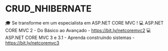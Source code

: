 # CRUD_NHIBERNATE

:mortar_board: Se transforme em um especialista em ASP.NET CORE MVC !
:computer: ASP.NET CORE MVC 2 - Do Básico ao Avançado - https://bit.ly/netcoremvc2
:computer: ASP.NET CORE MVC 3 e 3.1 - Aprenda construindo sistemas - https://bit.ly/netcoremvc3
